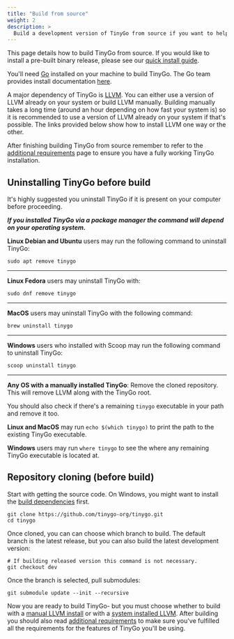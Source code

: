 ```yaml
---
title: "Build from source"
weight: 2
description: >
  Build a development version of TinyGo from source if you want to help improve TinyGo or want to try the latest features.
---
```


This page details how to build TinyGo from source. If you would like to install a pre-built binary release, please see our [quick install guide](../../../getting-started/install).

You'll need [Go](https://go.dev) installed on your machine to build TinyGo. The Go team provides install documentation [here](https://go.dev/doc/install).

A major dependency of TinyGo is [LLVM](https://llvm.org/). You can either use a version of LLVM already on your system or build LLVM manually. Building manually takes a long time (around an hour depending on how fast your system is) so it is recommended to use a version of LLVM already on your system if that's possible. The links provided below show how to install LLVM one way or the other.

After finishing building TinyGo from source remember to refer to the [additional requirements](./additional-requirements.md) page to ensure you have a fully working TinyGo installation.


## Uninstalling TinyGo before build
It's highly suggested you uninstall TinyGo if it is present on your computer before proceeding.

***If you installed TinyGo via a package manager the command will depend on your operating system.***

**Linux Debian and Ubuntu** users may run the following command to uninstall TinyGo:
```shell
sudo apt remove tinygo
```

---

**Linux Fedora** users may uninstall TinyGo with:
```shell
sudo dnf remove tinygo
```

---

**MacOS** users may uninstall TinyGo with the following command:
```shell
brew uninstall tinygo
```

---

**Windows** users who installed with Scoop may run the following command to uninstall TinyGo:
```shell
scoop uninstall tinygo
```

---

**Any OS with a manually installed TinyGo**: Remove the cloned repository. This will remove LLVM along with the TinyGo root. 

You should also check if there's a remaining `tinygo` executable in your path and remove it too. 

**Linux and MacOS** may run `echo $(which tinygo)` to print the path to the existing TinyGo executable.

**Windows** users may run `where tinygo` to see the where any remaining TinyGo executable is located at.


## Repository cloning (before build)
Start with getting the source code. On Windows, you might want to install the [build dependencies](#build-dependencies) first.

```shell
git clone https://github.com/tinygo-org/tinygo.git
cd tinygo
```

Once cloned, you can can choose which branch to build. The default branch is the latest release, but you can also build the latest development version:

```shell
# If building released version this command is not necessary.
git checkout dev
```
Once the branch is selected, pull submodules:

```shell
git submodule update --init --recursive
```

Now you are ready to build TinyGo- but you must choose whether to build with a [manual LLVM install](./manual-llvm) or with a [system installed LLVM](./bring-your-own-llvm). After building you should also read [additional requirements](./additional-requirements) to make sure you've fulfilled all the requirements for the features of TinyGo you'll be using.
